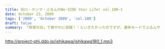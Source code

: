 ```yaml
---
title: 石川・ホンマ・ぶるんのBe-SIDE Your Life! vol.180-1
date: October 23, 2009
tags: ['2009', 'October 2009', 'vol.180']
draft: false
summary: 「体育の日」で爽やかに収録！！といきたかったのですが、連休モードでぶるんサンから集合時間に、「すみません。今、起きました。」とメールが・・・NAMAE
---
```


http://project-phi.ddo.jp/ishikawa/ishikawa180_1.mp3